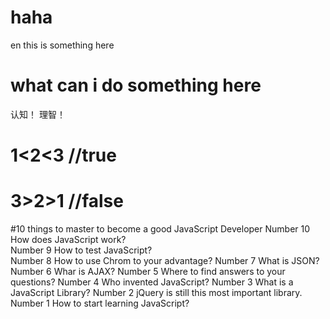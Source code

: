 # haha
en
this is something here
# what can i do something here
认知！
理智！
# 1<2<3 //true
# 3>2>1 //false
#10 things to master to become a good JavaScript Developer
Number 10 How does JavaScript work?<br/>
Number 9 How to test JavaScript?<br/>
Number 8 How to use Chrom to your advantage?
Number 7 What is JSON?
Number 6 Whar is AJAX?
Number 5 Where to find answers to your questions?
Number 4 Who invented JavaScript?
Number 3 What is a JavaScript Library?
Number 2 jQuery is still this most important library.
Number 1 How to start learning JavaScript?
